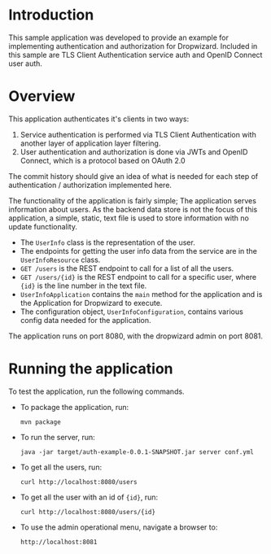 # Introduction
This sample application was developed to provide an example for implementing authentication and authorization for
Dropwizard. Included in this sample are TLS Client Authentication service auth and OpenID Connect user auth.

# Overview
This application authenticates it's clients in two ways:

1. Service authentication is performed via TLS Client Authentication with another layer of application layer filtering.
2. User authentication and authorization is done via JWTs and OpenID Connect, which is a protocol based on OAuth 2.0

The commit history should give an idea of what is needed for each step of authentication / authorization implemented
here.

The functionality of the application is fairly simple; The application serves information about users. As the backend
data store is not the focus of this application, a simple, static, text file is used to store information with no update
functionality.

- The `UserInfo` class is the representation of the user.
- The endpoints for getting the user info data from the service are in the `UserInfoResource` class.
- `GET /users` is the REST endpoint to call for a list of all the users.
- `GET /users/{id}` is the REST endpoint to call for a specific user, where `{id}` is the line number in the text file.
- `UserInfoApplication` contains the `main` method for the application and is the Application for Dropwizard to execute.
- The configuration object, `UserInfoConfiguration`, contains various config data needed for the application.

The application runs on port 8080, with the dropwizard admin on port 8081.

# Running the application
To test the application, run the following commands.

- To package the application, run:

  ```
  mvn package
  ```

- To run the server, run:

  ```
  java -jar target/auth-example-0.0.1-SNAPSHOT.jar server conf.yml
  ```

- To get all the users, run:

  ```
  curl http://localhost:8080/users
  ```

- To get all the user with an id of `{id}`, run:

  ```
  curl http://localhost:8080/users/{id}
  ```

- To use the admin operational menu, navigate a browser to:

  ```
  http://localhost:8081
  ```
